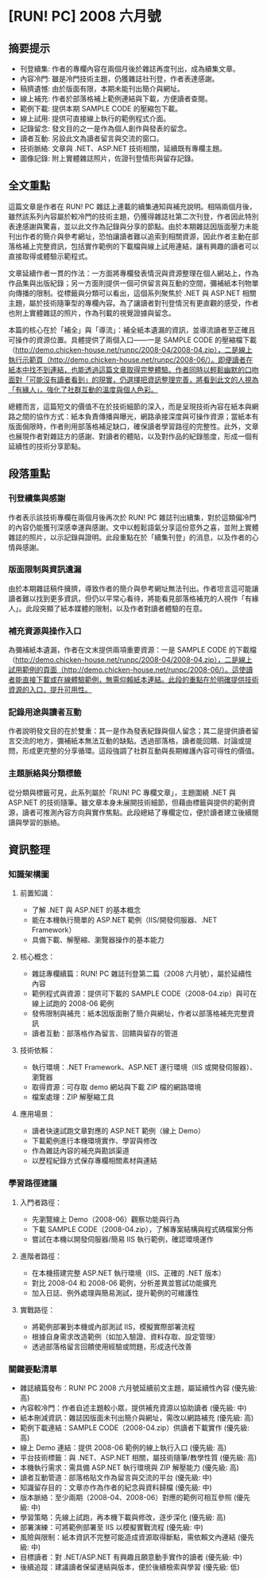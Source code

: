 # [RUN! PC] 2008 六月號

## 摘要提示
- 刊登續集: 作者的專欄內容在兩個月後於雜誌再度刊出，成為續集文章。
- 內容冷門: 雖是冷門技術主題，仍獲雜誌社刊登，作者表達感謝。
- 稿擠遺憾: 由於版面有限，本期未能刊出簡介與網址。
- 線上補充: 作者於部落格補上範例連結與下載，方便讀者查閱。
- 範例下載: 提供本期 SAMPLE CODE 的壓縮包下載。
- 線上試用: 提供可直接線上執行的範例程式介面。
- 記錄留念: 發文目的之一是作為個人創作與發表的留念。
- 讀者互動: 另設此文為讀者留言與交流的窗口。
- 技術脈絡: 文章與 .NET、ASP.NET 技術相關，延續既有專欄主題。
- 圖像記錄: 附上實體雜誌照片，佐證刊登情形與留存記錄。

## 全文重點
這篇文章是作者在 RUN! PC 雜誌上連載的續集通知與補充說明。相隔兩個月後，雖然該系列內容屬於較冷門的技術主題，仍獲得雜誌社第二次刊登，作者因此特別表達感謝與驚喜，並以此文作為記錄與分享的節點。由於本期雜誌因版面壓力未能刊出作者的簡介與參考網址，恐怕讓讀者難以追索到相關資源，因此作者主動在部落格補上完整資訊，包括實作範例的下載檔與線上試用連結，讓有興趣的讀者可以直接取得或體驗示範程式。

文章延續作者一貫的作法：一方面將專欄發表情況與資源整理在個人網站上，作為作品集與出版紀錄；另一方面則提供一個可供留言與互動的空間，彌補紙本刊物單向傳播的限制。從標籤與分類可以看出，這個系列聚焦於 .NET 與 ASP.NET 相關主題，屬於技術隨筆型的專欄內容。為了讓讀者對刊登情況有更直觀的感受，作者也附上實體雜誌的照片，作為刊載的視覺證據與留念。

本篇的核心在於「補全」與「導流」：補全紙本遺漏的資訊，並導流讀者至正確且可操作的資源位置。具體提供了兩個入口——一是 SAMPLE CODE 的壓縮檔下載（http://demo.chicken-house.net/runpc/2008-04/2008-04.zip），二是線上執行示範頁（http://demo.chicken-house.net/runpc/2008-06/）。即便讀者在紙本中找不到連結，也能透過這篇文章取得完整體驗。作者同時以輕鬆幽默的口吻面對「可能沒有讀者看到」的現實，仍選擇把資訊整理完善，將看到此文的人視為「有緣人」，強化了社群互動的溫度與個人色彩。

總體而言，這篇短文的價值不在於技術細節的深入，而是呈現技術內容在紙本與網路之間的協作方式：紙本負責傳播與曝光，網路承接深度與可操作資源；當紙本有版面侷限時，作者則用部落格補足缺口，確保讀者學習路徑的完整性。此外，文章也展現作者對雜誌方的感謝、對讀者的體貼，以及對作品的紀錄態度，形成一個有延續性的技術分享節點。

## 段落重點
### 刊登續集與感謝
作者表示該技術專欄在兩個月後再次於 RUN! PC 雜誌刊出續集，對於這類偏冷門的內容仍能獲刊深感幸運與感謝。文中以輕鬆語氣分享這份意外之喜，並附上實體雜誌的照片，以示記錄與證明。此段重點在於「續集刊登」的消息，以及作者的心情與感謝。

### 版面限制與資訊遺漏
由於本期雜誌稿件擁擠，導致作者的簡介與參考網址無法刊出。作者坦言這可能讓讀者難以找到更多資訊，但仍以平常心看待，將能看見部落格補充的人視作「有緣人」。此段突顯了紙本媒體的限制，以及作者對讀者體驗的在意。

### 補充資源與操作入口
為彌補紙本遺漏，作者在文末提供兩項重要資源：一是 SAMPLE CODE 的下載檔（http://demo.chicken-house.net/runpc/2008-04/2008-04.zip），二是線上試用範例的頁面（http://demo.chicken-house.net/runpc/2008-06/）。這使讀者能直接下載或在線體驗範例，無需仰賴紙本連結。此段的重點在於明確提供技術資源的入口，提升可用性。

### 記錄用途與讀者互動
作者說明發文目的在於雙重：其一是作為發表紀錄與個人留念；其二是提供讀者留言交流的地方，彌補紙本無法互動的缺點。透過部落格，讀者能回饋、討論或提問，形成更完整的分享循環。這段強調了社群互動與長期維護內容可得性的價值。

### 主題脈絡與分類標籤
從分類與標籤可見，此系列屬於「RUN! PC 專欄文章」，主題圍繞 .NET 與 ASP.NET 的技術隨筆。雖文章本身未展開技術細節，但藉由標籤與提供的範例資源，讀者可推測內容方向與實作焦點。此段總結了專欄定位，便於讀者建立後續閱讀與學習的脈絡。

## 資訊整理

### 知識架構圖
1. 前置知識：
   - 了解 .NET 與 ASP.NET 的基本概念
   - 能在本機執行簡單的 ASP.NET 範例（IIS/開發伺服器、.NET Framework）
   - 具備下載、解壓縮、瀏覽器操作的基本能力

2. 核心概念：
   - 雜誌專欄續篇：RUN! PC 雜誌刊登第二篇（2008 六月號），屬於延續性內容
   - 範例程式與資源：提供可下載的 SAMPLE CODE（2008-04.zip）與可在線上試跑的 2008-06 範例
   - 發佈限制與補充：紙本因版面刪了簡介與網址，作者以部落格補充完整資訊
   - 讀者互動：部落格作為留言、回饋與留存的管道

3. 技術依賴：
   - 執行環境：.NET Framework、ASP.NET 運行環境（IIS 或開發伺服器）、瀏覽器
   - 取得資源：可存取 demo 網站與下載 ZIP 檔的網路環境
   - 檔案處理：ZIP 解壓縮工具

4. 應用場景：
   - 讀者快速試跑文章對應的 ASP.NET 範例（線上 Demo）
   - 下載範例進行本機環境實作、學習與修改
   - 作為雜誌內容的補充與勘誤渠道
   - 以歷程紀錄方式保存專欄相關素材與連結

### 學習路徑建議
1. 入門者路徑：
   - 先瀏覽線上 Demo（2008-06）觀察功能與行為
   - 下載 SAMPLE CODE（2008-04.zip），了解專案結構與程式碼檔案分佈
   - 嘗試在本機以開發伺服器/簡易 IIS 執行範例，確認環境運作

2. 進階者路徑：
   - 在本機搭建完整 ASP.NET 執行環境（IIS、正確的 .NET 版本）
   - 對比 2008-04 和 2008-06 範例，分析差異並嘗試功能擴充
   - 加入日誌、例外處理與簡易測試，提升範例的可維護性

3. 實戰路徑：
   - 將範例部署到本機或內部測試 IIS，模擬實際部署流程
   - 根據自身需求改造範例（如加入驗證、資料存取、設定管理）
   - 透過部落格留言回饋使用經驗或問題，形成迭代改善

### 關鍵要點清單
- 雜誌續篇發布：RUN! PC 2008 六月號延續前文主題，屬延續性內容 (優先級: 高)
- 內容較冷門：作者自述主題較小眾，提供補充資源以協助讀者 (優先級: 中)
- 紙本刪減資訊：雜誌因版面未刊出簡介與網址，需改以網路補充 (優先級: 高)
- 範例下載連結：SAMPLE CODE（2008-04.zip）供讀者下載實作 (優先級: 高)
- 線上 Demo 連結：提供 2008-06 範例的線上執行入口 (優先級: 高)
- 平台技術標籤：與 .NET、ASP.NET 相關，屬技術隨筆/教學性質 (優先級: 高)
- 本機執行需求：需具備 ASP.NET 執行環境與 ZIP 解壓能力 (優先級: 高)
- 讀者互動管道：部落格貼文作為留言與交流的平台 (優先級: 中)
- 知識留存目的：文章亦作為作者的紀念與資料歸檔 (優先級: 中)
- 版本脈絡：至少兩期（2008-04、2008-06）對應的範例可相互參照 (優先級: 中)
- 學習策略：先線上試跑，再本機下載與修改，逐步深化 (優先級: 高)
- 部署演練：可將範例部署至 IIS 以模擬實戰流程 (優先級: 中)
- 風險與限制：紙本資訊不完整可能造成資源取得斷點，需依賴文內連結 (優先級: 中)
- 目標讀者：對 .NET/ASP.NET 有興趣且願意動手實作的讀者 (優先級: 中)
- 後續追蹤：建議讀者保留連結與版本，便於後續檢索與學習 (優先級: 低)